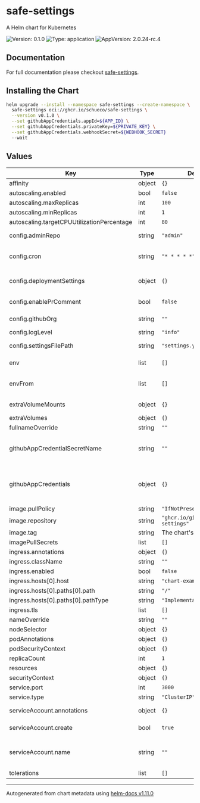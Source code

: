 # safe-settings

A Helm chart for Kubernetes

![Version: 0.1.0](https://img.shields.io/badge/Version-0.1.0-informational?style=flat-square) ![Type: application](https://img.shields.io/badge/Type-application-informational?style=flat-square) ![AppVersion: 2.0.24-rc.4](https://img.shields.io/badge/AppVersion-2.0.24--rc.4-informational?style=flat-square)

## Documentation

For full documentation please checkout [safe-settings](https://github.com/github/safe-settings).

## Installing the Chart

```bash
helm upgrade --install --namespace safe-settings --create-namespace \
  safe-settings oci://ghcr.io/schueco/safe-settings \
  --version v0.1.0 \
  --set githubAppCredentials.appId=${APP_ID} \
  --set githubAppCredentials.privateKey=${PRIVATE_KEY} \
  --set githubAppCredentials.webhookSecret=${WEBHOOK_SECRET}
  --wait
```

## Values

| Key | Type | Default | Description |
|-----|------|---------|-------------|
| affinity | object | `{}` |  |
| autoscaling.enabled | bool | `false` |  |
| autoscaling.maxReplicas | int | `100` |  |
| autoscaling.minReplicas | int | `1` |  |
| autoscaling.targetCPUUtilizationPercentage | int | `80` |  |
| config.adminRepo | string | `"admin"` | Specifies the repo where the `safe-settings` files are located. |
| config.cron | string | `"* * * * *"` | Specifies a regular schedule at which to run `safe-settings`. This is based on [node-cron](https://www.npmjs.com/package/node-cron). |
| config.deploymentSettings | object | `{}` | Specifies deployment settings, e.g. to [restrict `safe-settings` to specific repos](https://github.com/github/safe-settings#restricting-safe-settings-to-specific-repos). |
| config.enablePrComment | bool | `false` | Specifies whether changes should be added as PR comments. |
| config.githubOrg | string | `""` | The github organization to be configured by safe-settings. |
| config.logLevel | string | `"info"` | Sets the logging level. |
| config.settingsFilePath | string | `"settings.yml"` | Specifies the org-level settings file in the `adminRepo`'s `.github/` folder |
| env | list | `[]` | Additional environment variables for the pod. |
| envFrom | list | `[]` | Additional environment variables mounted from configmaps or secrets. |
| extraVolumeMounts | object | `{}` | Additional volumeMounts for the pod. |
| extraVolumes | object | `{}` | Additional volumes for the pod. |
| fullnameOverride | string | `""` |  |
| githubAppCredentialSecretName | string | `""` | Reference an existing secret that contains the GitHub app's APP_ID, PRIVATE_KEY, and WEBHOOK_SECRET |
| githubAppCredentials | object | `{}` | Set the GitHub app's credentials using `githubAppCredentials.appId`, `githubAppCredentials.privateKey`, and `githubAppCredentials.webhookSecret`. |
| image.pullPolicy | string | `"IfNotPresent"` |  |
| image.repository | string | `"ghcr.io/github/safe-settings"` |  |
| image.tag | string | The chart's `appVersion` | Overrides the image tag. |
| imagePullSecrets | list | `[]` |  |
| ingress.annotations | object | `{}` |  |
| ingress.className | string | `""` |  |
| ingress.enabled | bool | `false` |  |
| ingress.hosts[0].host | string | `"chart-example.local"` |  |
| ingress.hosts[0].paths[0].path | string | `"/"` |  |
| ingress.hosts[0].paths[0].pathType | string | `"ImplementationSpecific"` |  |
| ingress.tls | list | `[]` |  |
| nameOverride | string | `""` |  |
| nodeSelector | object | `{}` |  |
| podAnnotations | object | `{}` | Additional annotations for the pod. |
| podSecurityContext | object | `{}` | SecurityContext for the pod. |
| replicaCount | int | `1` |  |
| resources | object | `{}` |  |
| securityContext | object | `{}` | SecurityContext for the container. |
| service.port | int | `3000` |  |
| service.type | string | `"ClusterIP"` |  |
| serviceAccount.annotations | object | `{}` | Annotations to add to the service account |
| serviceAccount.create | bool | `true` | Specifies whether a service account should be created |
| serviceAccount.name | string | `""` | The name of the service account to use. If not set and create is true, a name is generated using the fullname template |
| tolerations | list | `[]` |  |

----------------------------------------------
Autogenerated from chart metadata using [helm-docs v1.11.0](https://github.com/norwoodj/helm-docs/releases/v1.11.0)
